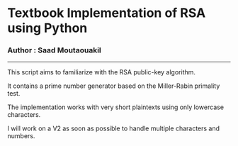 # Textbook Implementation of RSA using Python 

### Author : Saad Moutaouakil

*** 

This script aims to familiarize with the RSA public-key algorithm.

It contains a prime number generator based on the Miller-Rabin primality test.

The implementation works with very short plaintexts using only lowercase characters. 

I will work on a V2 as soon as possible to handle multiple characters and numbers.

